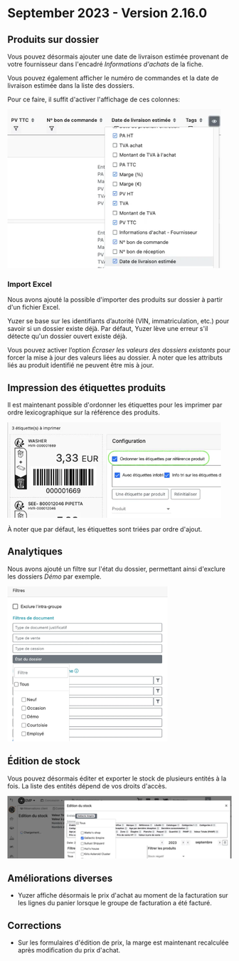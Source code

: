 # September 2023 - Version 2.16.0

## Produits sur dossier

Vous pouvez désormais ajouter une date de livraison estimée provenant de votre fournisseur dans l'encadré _Informations d'achats_ de la fiche.

Vous pouvez également afficher le numéro de commandes et la date de livraison estimée dans la liste des dossiers.

Pour ce faire, il suffit d'activer l'affichage de ces colonnes:

<img width="480" src="https://raw.githubusercontent.com/yuzer-software/release-notes/master/release-notes/2.16.0/dealer-file-list-column-filter.webp"/>

### Import Excel

Nous avons ajouté la possible d'importer des produits sur dossier à partir d'un fichier Excel.

Yuzer se base sur les identifiants d’autorité (VIN, immatriculation, etc.) pour savoir si un dossier existe déjà.
Par défaut, Yuzer lève une erreur s'il détecte qu'un dossier ouvert existe déjà.

Vous pouvez activer l’option _Écraser les valeurs des dossiers existants_ pour forcer la mise à jour des valeurs liées au dossier.
À noter que les attributs liés au produit identifié ne peuvent être mis à jour.

## Impression des étiquettes produits

Il est maintenant possible d'ordonner les étiquettes pour les imprimer par ordre lexicographique sur la référence des produits.

<img width="480" src="https://raw.githubusercontent.com/yuzer-software/release-notes/master/release-notes/2.16.0/printing-price-tag.webp"/>

À noter que par défaut, les étiquettes sont triées par ordre d'ajout.

## Analytiques

Nous avons ajouté un filtre sur l'état du dossier, permettant ainsi d'exclure les dossiers _Démo_ par exemple.

<img width="360" src="https://raw.githubusercontent.com/yuzer-software/release-notes/master/release-notes/2.16.0/analytics-dealer-file-state-filter.webp"/>

## Édition de stock

Vous pouvez désormais éditer et exporter le stock de plusieurs entités à la fois.
La liste des entités dépend de vos droits d'accès.

<img width="860" src="https://raw.githubusercontent.com/yuzer-software/release-notes/master/release-notes/2.16.0/stock-entity-filter.webp"/>

## Améliorations diverses

- Yuzer affiche désormais le prix d'achat au moment de la facturation sur les lignes du panier lorsque le groupe de facturation a été facturé.

## Corrections

- Sur les formulaires d'édition de prix, la marge est maintenant recalculée après modification du prix d'achat.
